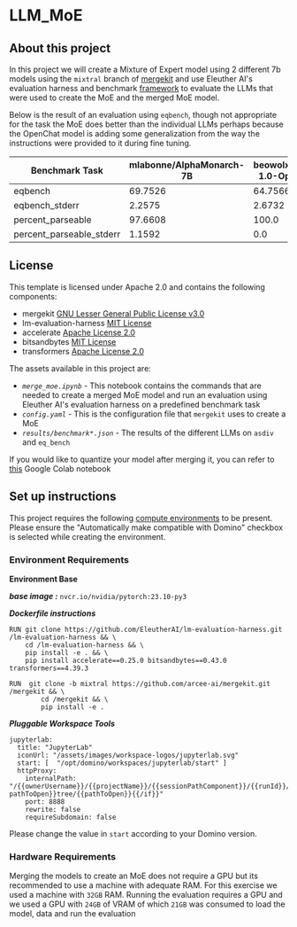 # LLM_MoE

## About this project
In this project we will create a Mixture of Expert model using 2 different 7b models using the `mixtral` branch of [mergekit](https://github.com/arcee-ai/mergekit/tree/mixtral) and use Eleuther AI's evaluation harness and benchmark [framework](https://github.com/EleutherAI/lm-evaluation-harness/tree/main) to evaluate the LLMs that were used to create the MoE and the merged MoE model.

Below is the result of an evaluation using `eqbench`, though not appropriate for the task the MoE does better than the individual LLMs perhaps because the OpenChat model is adding some generalization from the way the instructions were provided to it during fine tuning.

| Benchmark Task                | mlabonne/AlphaMonarch-7B  | beowolx/CodeNinja-1.0-OpenChat-7B             | MoE               |
|-------------------------------|----------------------|----------------------|----------------------|
| eqbench           | 69.7526    | 64.7566    | 74.5694    |
| eqbench_stderr         | 2.2575    | 2.6732   | 1.8548    |
| percent_parseable      | 97.6608     | 100.0                | 99.4152    |
| percent_parseable_stderr| 1.1592   | 0.0                  | 0.5848   |

## License
This template is licensed under Apache 2.0 and contains the following components: 
* mergekit [GNU Lesser General Public License v3.0](https://github.com/arcee-ai/mergekit/blob/mixtral/LICENSE)
* lm-evaluation-harness [MIT License](https://github.com/EleutherAI/lm-evaluation-harness/blob/main/LICENSE.md)
* accelerate [Apache License 2.0](https://github.com/huggingface/accelerate/blob/main/LICENSE)
* bitsandbytes [MIT License](https://github.com/TimDettmers/bitsandbytes/blob/main/LICENSE)
* transformers [Apache License 2.0](https://github.com/huggingface/transformers/blob/main/LICENSE)

The assets available in this project are:

* *`merge_moe.ipynb`* - This notebook contains the commands that are needed to create a merged MoE model and run an evaluation using Eleuther AI's evaluation harness on a predefined benchmark task
* *`config.yaml`* - This is the configuration file that `mergekit` uses to create a MoE
* *`results/benchmark*.json`* - The results of the different LLMs on `asdiv` and `eq_bench`

If you would like to quantize your model after merging it, you can refer to [this](https://colab.research.google.com/drive/1P646NEg33BZy4BfLDNpTz0V0lwIU3CHu#scrollTo=fD24jJxq7t3k) Google Colab notebook  

 ## Set up instructions

This project requires the following [compute environments](https://docs.dominodatalab.com/en/latest/user_guide/f51038/environments/) to be present. Please ensure the "Automatically make compatible with Domino" checkbox is selected while creating the environment.


### Environment Requirements

**Environment Base**

***base image :*** `nvcr.io/nvidia/pytorch:23.10-py3`

***Dockerfile instructions***
```
RUN git clone https://github.com/EleutherAI/lm-evaluation-harness.git /lm-evaluation-harness && \
    cd /lm-evaluation-harness && \
    pip install -e . && \
    pip install accelerate==0.25.0 bitsandbytes==0.43.0 transformers==4.39.3

RUN  git clone -b mixtral https://github.com/arcee-ai/mergekit.git /mergekit && \
		cd /mergekit && \
 		pip install -e .
```
***Pluggable Workspace Tools*** 
```
jupyterlab:
  title: "JupyterLab"
  iconUrl: "/assets/images/workspace-logos/jupyterlab.svg"
  start: [  "/opt/domino/workspaces/jupyterlab/start" ]
  httpProxy:
    internalPath: "/{{ownerUsername}}/{{projectName}}/{{sessionPathComponent}}/{{runId}}/{{#if pathToOpen}}tree/{{pathToOpen}}{{/if}}"
    port: 8888
    rewrite: false
    requireSubdomain: false
```
Please change the value in `start` according to your Domino version.

### Hardware Requirements
Merging the models to create an MoE does not require a GPU but its recommended to use a machine with adequate RAM. For this exercise we used a machine with `32GB` RAM. Running the evaluation requires a GPU and we used a GPU with `24GB` of VRAM of which `21GB` was consumed to load the model, data and run the evaluation

